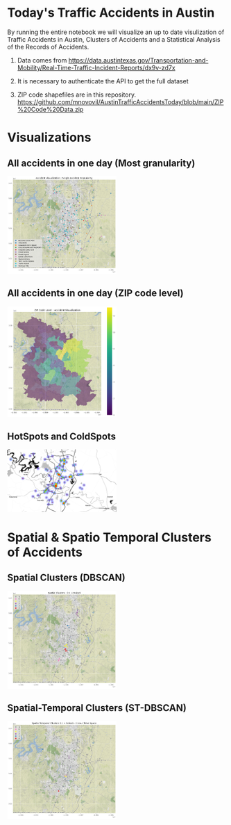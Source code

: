 # Today's Traffic Accidents in Austin

By running the entire notebook we will visualize an up to date visulization of Traffic Accidents in Austin, Clusters of Accidents and a Statistical Analysis of the Records of Accidents.

  1. Data comes from https://data.austintexas.gov/Transportation-and-Mobility/Real-Time-Traffic-Incident-Reports/dx9v-zd7x
  
  2. It is necessary to authenticate the API to get the full dataset
  
  3. ZIP code shapefiles are in this repository. https://github.com/mnovovil/AustinTrafficAccidentsToday/blob/main/ZIP%20Code%20Data.zip

# Visualizations

## All accidents in one day (Most granularity)

<img src="https://github.com/mnovovil/AustinTrafficAccidentsToday/blob/main/point_data_viz.png" width="50%" height="50%">

## All accidents in one day (ZIP code level)

<img src="https://github.com/mnovovil/AustinTrafficAccidentsToday/blob/main/zip_data_viz.png" width="50%" height="50%">

## HotSpots and ColdSpots

<img src="https://github.com/mnovovil/AustinTrafficAccidentsToday/blob/main/hotspot.png" width="50%" height="50%"> 

# Spatial & Spatio Temporal Clusters of Accidents 


## Spatial Clusters (DBSCAN)

<img src="https://github.com/mnovovil/AustinTrafficAccidentsToday/blob/main/spatial_clusters.png" width="50%" height="50%"> 

## Spatial-Temporal Clusters (ST-DBSCAN)

<img src="https://github.com/mnovovil/AustinTrafficAccidentsToday/blob/main/spatio_temporal_clusters.png" width="50%" height="50%"> 
